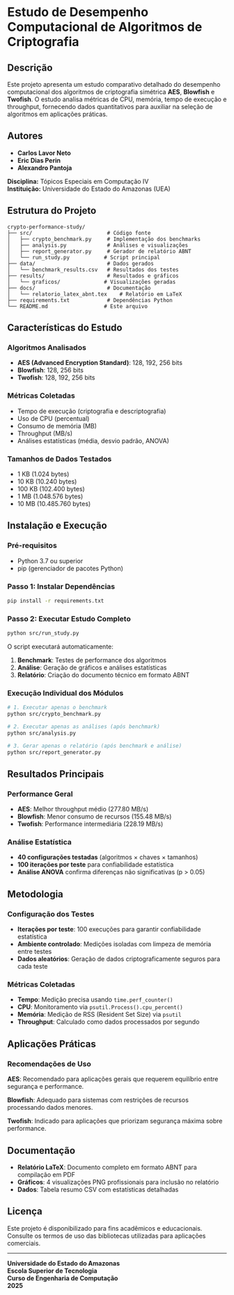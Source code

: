 # Estudo de Desempenho Computacional de Algoritmos de Criptografia

## Descrição

Este projeto apresenta um estudo comparativo detalhado do desempenho computacional dos algoritmos de criptografia simétrica **AES**, **Blowfish** e **Twofish**. O estudo analisa métricas de CPU, memória, tempo de execução e throughput, fornecendo dados quantitativos para auxiliar na seleção de algoritmos em aplicações práticas.

## Autores

- **Carlos Lavor Neto**
- **Eric Dias Perin**
- **Alexandro Pantoja**

**Disciplina:** Tópicos Especiais em Computação IV  
**Instituição:** Universidade do Estado do Amazonas (UEA)

## Estrutura do Projeto

```
crypto-performance-study/
├── src/                        # Código fonte
│   ├── crypto_benchmark.py     # Implementação dos benchmarks
│   ├── analysis.py             # Análises e visualizações
│   ├── report_generator.py     # Gerador de relatório ABNT
│   └── run_study.py           # Script principal
├── data/                       # Dados gerados
│   └── benchmark_results.csv   # Resultados dos testes
├── results/                    # Resultados e gráficos
│   └── graficos/              # Visualizações geradas
├── docs/                       # Documentação
│   └── relatorio_latex_abnt.tex    # Relatório em LaTeX
├── requirements.txt            # Dependências Python
└── README.md                  # Este arquivo
```

## Características do Estudo

### Algoritmos Analisados
- **AES (Advanced Encryption Standard)**: 128, 192, 256 bits
- **Blowfish**: 128, 256 bits  
- **Twofish**: 128, 192, 256 bits

### Métricas Coletadas
- Tempo de execução (criptografia e descriptografia)
- Uso de CPU (percentual)
- Consumo de memória (MB)
- Throughput (MB/s)
- Análises estatísticas (média, desvio padrão, ANOVA)

### Tamanhos de Dados Testados
- 1 KB (1.024 bytes)
- 10 KB (10.240 bytes)
- 100 KB (102.400 bytes)
- 1 MB (1.048.576 bytes)
- 10 MB (10.485.760 bytes)

## Instalação e Execução

### Pré-requisitos
- Python 3.7 ou superior
- pip (gerenciador de pacotes Python)

### Passo 1: Instalar Dependências
```bash
pip install -r requirements.txt
```

### Passo 2: Executar Estudo Completo
```bash
python src/run_study.py
```

O script executará automaticamente:
1. **Benchmark**: Testes de performance dos algoritmos
2. **Análise**: Geração de gráficos e análises estatísticas
3. **Relatório**: Criação do documento técnico em formato ABNT

### Execução Individual dos Módulos

```bash
# 1. Executar apenas o benchmark
python src/crypto_benchmark.py

# 2. Executar apenas as análises (após benchmark)
python src/analysis.py

# 3. Gerar apenas o relatório (após benchmark e análise)
python src/report_generator.py
```

## Resultados Principais

### Performance Geral
- **AES**: Melhor throughput médio (277.80 MB/s)
- **Blowfish**: Menor consumo de recursos (155.48 MB/s)
- **Twofish**: Performance intermediária (228.19 MB/s)

### Análise Estatística
- **40 configurações testadas** (algoritmos × chaves × tamanhos)
- **100 iterações por teste** para confiabilidade estatística
- **Análise ANOVA** confirma diferenças não significativas (p > 0.05)

## Metodologia

### Configuração dos Testes
- **Iterações por teste**: 100 execuções para garantir confiabilidade estatística
- **Ambiente controlado**: Medições isoladas com limpeza de memória entre testes
- **Dados aleatórios**: Geração de dados criptograficamente seguros para cada teste

### Métricas Coletadas
- **Tempo**: Medição precisa usando `time.perf_counter()`
- **CPU**: Monitoramento via `psutil.Process().cpu_percent()`
- **Memória**: Medição de RSS (Resident Set Size) via `psutil`
- **Throughput**: Calculado como dados processados por segundo

## Aplicações Práticas

### Recomendações de Uso

**AES**: Recomendado para aplicações gerais que requerem equilíbrio entre segurança e performance.

**Blowfish**: Adequado para sistemas com restrições de recursos processando dados menores.

**Twofish**: Indicado para aplicações que priorizam segurança máxima sobre performance.

## Documentação

- **Relatório LaTeX**: Documento completo em formato ABNT para compilação em PDF
- **Gráficos**: 4 visualizações PNG profissionais para inclusão no relatório
- **Dados**: Tabela resumo CSV com estatísticas detalhadas

## Licença

Este projeto é disponibilizado para fins acadêmicos e educacionais. Consulte os termos de uso das bibliotecas utilizadas para aplicações comerciais.

---

**Universidade do Estado do Amazonas**  
**Escola Superior de Tecnologia**  
**Curso de Engenharia de Computação**  
**2025**

